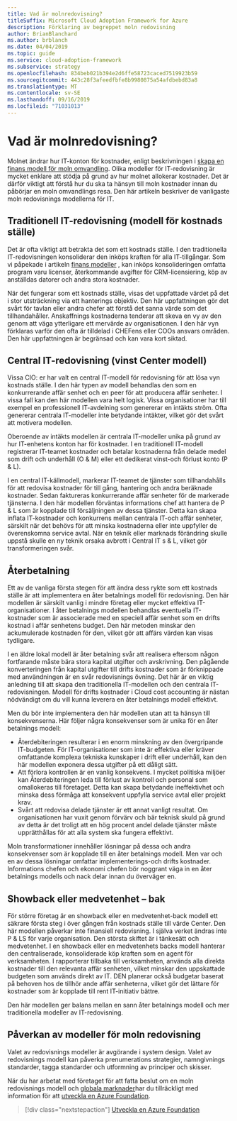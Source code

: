 ```yaml
---
title: Vad är molnredovisning?
titleSuffix: Microsoft Cloud Adoption Framework for Azure
description: Förklaring av begreppet moln redovisning
author: BrianBlanchard
ms.author: brblanch
ms.date: 04/04/2019
ms.topic: guide
ms.service: cloud-adoption-framework
ms.subservice: strategy
ms.openlocfilehash: 834beb021b394e2d6ffe58723caced7519923b59
ms.sourcegitcommit: 443c28f3afeedfbfe8b9980875a54afdbebd83a8
ms.translationtype: MT
ms.contentlocale: sv-SE
ms.lasthandoff: 09/16/2019
ms.locfileid: "71031013"
---
```

<!-- markdownlint-disable MD026 -->

# <a name="what-is-cloud-accounting"></a>Vad är molnredovisning?

Molnet ändrar hur IT-konton för kostnader, enligt beskrivningen i [skapa en finans modell för moln omvandling](./financial-models.md). Olika modeller för IT-redovisning är mycket enklare att stödja på grund av hur molnet allokerar kostnader. Det är därför viktigt att förstå hur du ska ta hänsyn till moln kostnader innan du påbörjar en moln omvandlings resa. Den här artikeln beskriver de vanligaste moln redovisnings modellerna för IT.

## <a name="traditional-it-accounting-cost-center-model"></a>Traditionell IT-redovisning (modell för kostnads ställe)

Det är ofta viktigt att betrakta det som ett kostnads ställe. I den traditionella IT-redovisningen konsoliderar den inköps kraften för alla IT-tillgångar. Som vi påpekade i artikeln [finans modeller](./financial-models.md) , kan inköps konsolideringen omfatta program varu licenser, återkommande avgifter för CRM-licensiering, köp av anställdas datorer och andra stora kostnader.

När det fungerar som ett kostnads ställe, visas det uppfattade värdet på det i stor utsträckning via ett hanterings objektiv. Den här uppfattningen gör det svårt för tavlan eller andra chefer att förstå det sanna värde som det tillhandahåller. Anskaffnings kostnaderna tenderar att skeva en vy av den genom att väga ytterligare ett mervärde av organisationen. I den här vyn förklaras varför den ofta är tilldelad i CHEFens eller COOs ansvars områden. Den här uppfattningen är begränsad och kan vara kort siktad.

## <a name="central-it-accounting-profit-center-model"></a>Central IT-redovisning (vinst Center modell)

Vissa CIO: er har valt en central IT-modell för redovisning för att lösa vyn kostnads ställe. I den här typen av modell behandlas den som en konkurrerande affär senhet och en peer för att producera affär senheter. I vissa fall kan den här modellen vara helt logisk. Vissa organisationer har till exempel en professionell IT-avdelning som genererar en intäkts ström. Ofta genererar centrala IT-modeller inte betydande intäkter, vilket gör det svårt att motivera modellen.

Oberoende av intäkts modellen är centrala IT-modeller unika på grund av hur IT-enhetens konton har för kostnader. I en traditionell IT-modell registrerar IT-teamet kostnader och betalar kostnaderna från delade medel som drift och underhåll (O & M) eller ett dedikerat vinst-och förlust konto (P & L).

I en central IT-källmodell, markerar IT-teamet de tjänster som tillhandahålls för att redovisa kostnader för till gång, hantering och andra beräknade kostnader. Sedan faktureras konkurrerande affär senheter för de markerade tjänsterna. I den här modellen förväntas informations chef att hantera de P & L som är kopplade till försäljningen av dessa tjänster. Detta kan skapa inflata IT-kostnader och konkurrens mellan centrala IT-och affär senheter, särskilt när det behövs för att minska kostnaderna eller inte uppfyller de överenskomna service avtal. När en teknik eller marknads förändring skulle uppstå skulle en ny teknik orsaka avbrott i Central IT s & L, vilket gör transformeringen svår.

## <a name="chargeback"></a>Återbetalning

Ett av de vanliga första stegen för att ändra dess rykte som ett kostnads ställe är att implementera en åter betalnings modell för redovisning. Den här modellen är särskilt vanlig i mindre företag eller mycket effektiva IT-organisationer. I åter betalnings modellen behandlas eventuella IT-kostnader som är associerade med en speciell affär senhet som en drifts kostnad i affär senhetens budget. Den här metoden minskar den ackumulerade kostnaden för den, vilket gör att affärs värden kan visas tydligare.

I en äldre lokal modell är åter betalning svår att realisera eftersom någon fortfarande måste bära stora kapital utgifter och avskrivning. Den pågående konverteringen från kapital utgifter till drifts kostnader som är förknippade med användningen är en svår redovisnings övning. Det här är en viktig anledning till att skapa den traditionella IT-modellen och den centrala IT-redovisningen. Modell för drifts kostnader i Cloud cost accounting är nästan nödvändigt om du vill kunna leverera en åter betalnings modell effektivt.

Men du bör inte implementera den här modellen utan att ta hänsyn till konsekvenserna. Här följer några konsekvenser som är unika för en åter betalnings modell:

- Återdebiteringen resulterar i en enorm minskning av den övergripande IT-budgeten. För IT-organisationer som inte är effektiva eller kräver omfattande komplexa tekniska kunskaper i drift eller underhåll, kan den här modellen exponera dessa utgifter på ett dåligt sätt.
- Att förlora kontrollen är en vanlig konsekvens. I mycket politiska miljöer kan Återdebiteringen leda till förlust av kontroll och personal som omallokeras till företaget. Detta kan skapa betydande ineffektivhet och minska dess förmåga att konsekvent uppfylla service avtal eller projekt krav.
- Svårt att redovisa delade tjänster är ett annat vanligt resultat. Om organisationen har vuxit genom förvärv och bär teknisk skuld på grund av detta är det troligt att en hög procent andel delade tjänster måste upprätthållas för att alla system ska fungera effektivt.

Moln transformationer innehåller lösningar på dessa och andra konsekvenser som är kopplade till en åter betalnings modell. Men var och en av dessa lösningar omfattar implementerings-och drifts kostnader. Informations chefen och ekonomi chefen bör noggrant väga in en åter betalnings modells och nack delar innan du överväger en.

## <a name="showback-or-awareness-back"></a>Showback eller medvetenhet – bak

För större företag är en showback eller en medvetenhet-back modell ett säkrare första steg i över gången från kostnads ställe till värde Center. Den här modellen påverkar inte finansiell redovisning. I själva verket ändras inte P & LS för varje organisation. Den största skiftet är i tänkesätt och medvetenhet. I en showback eller en medvetenhets backs modell hanterar den centraliserade, konsoliderade köp kraften som en agent för verksamheten. I rapporterar tillbaka till verksamheten, används alla direkta kostnader till den relevanta affär senheten, vilket minskar den uppskattade budgeten som används direkt av IT. DEN planerar också budgetar baserat på behoven hos de tillhör ande affär senheterna, vilket gör det lättare för kostnader som är kopplade till rent IT-initiativ bättre.

Den här modellen ger balans mellan en sann åter betalnings modell och mer traditionella modeller av IT-redovisning.

## <a name="impact-of-cloud-accounting-models"></a>Påverkan av modeller för moln redovisning

Valet av redovisnings modeller är avgörande i system design. Valet av redovisnings modell kan påverka prenumerations strategier, namngivnings standarder, tagga standarder och utformning av principer och skisser.

När du har arbetat med företaget för att fatta beslut om en moln redovisnings modell och [globala marknader](./global-markets.md)har du tillräckligt med information för att [utveckla en Azure Foundation](../ready/index.md).

> [!div class="nextstepaction"]
> [Utveckla en Azure Foundation](../ready/index.md)
